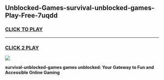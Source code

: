 
## Unblocked-Games-survival-unblocked-games-Play-Free-7uqdd
<h3>
<a href="https://premium76.site?title=survival-unblocked-games&ref=23A">CLICK TO PLAY</a></h3>
<hr>

<h3>
<a href="https://premium76.site?title=survival-unblocked-games&ref=23A">CLICK 2 PLAY</a>
  
</h3>

<a href="https://premium76.site?title=survival-unblocked-games&ref=23A"><img src="https://clearcache.store/games.png"></a>


**survival-unblocked-games games unblocked: Your Gateway to Fun and Accessible Online Gaming**
